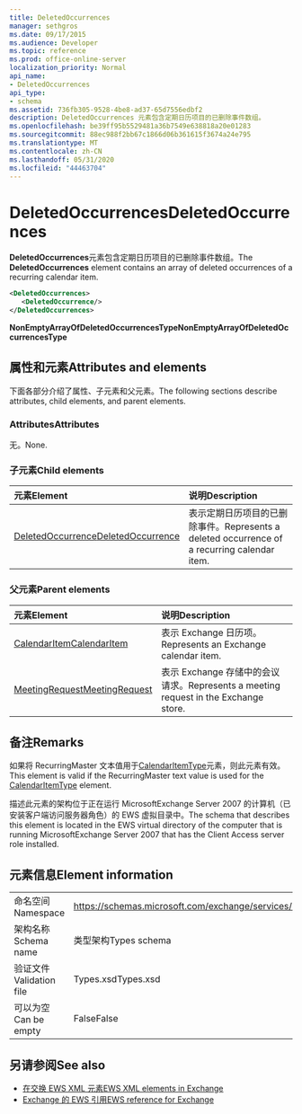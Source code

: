 ```yaml
---
title: DeletedOccurrences
manager: sethgros
ms.date: 09/17/2015
ms.audience: Developer
ms.topic: reference
ms.prod: office-online-server
localization_priority: Normal
api_name:
- DeletedOccurrences
api_type:
- schema
ms.assetid: 736fb305-9528-4be8-ad37-65d7556edbf2
description: DeletedOccurrences 元素包含定期日历项目的已删除事件数组。
ms.openlocfilehash: be39ff95b5529481a36b7549e638818a20e01283
ms.sourcegitcommit: 88ec988f2bb67c1866d06b361615f3674a24e795
ms.translationtype: MT
ms.contentlocale: zh-CN
ms.lasthandoff: 05/31/2020
ms.locfileid: "44463704"
---
```

# <a name="deletedoccurrences"></a><span data-ttu-id="605cc-103">DeletedOccurrences</span><span class="sxs-lookup"><span data-stu-id="605cc-103">DeletedOccurrences</span></span>

<span data-ttu-id="605cc-104">**DeletedOccurrences**元素包含定期日历项目的已删除事件数组。</span><span class="sxs-lookup"><span data-stu-id="605cc-104">The **DeletedOccurrences** element contains an array of deleted occurrences of a recurring calendar item.</span></span> 
  
```xml
<DeletedOccurrences>
   <DeletedOccurrence/>
</DeletedOccurrences>
```

 <span data-ttu-id="605cc-105">**NonEmptyArrayOfDeletedOccurrencesType**</span><span class="sxs-lookup"><span data-stu-id="605cc-105">**NonEmptyArrayOfDeletedOccurrencesType**</span></span>
## <a name="attributes-and-elements"></a><span data-ttu-id="605cc-106">属性和元素</span><span class="sxs-lookup"><span data-stu-id="605cc-106">Attributes and elements</span></span>

<span data-ttu-id="605cc-107">下面各部分介绍了属性、子元素和父元素。</span><span class="sxs-lookup"><span data-stu-id="605cc-107">The following sections describe attributes, child elements, and parent elements.</span></span>
  
### <a name="attributes"></a><span data-ttu-id="605cc-108">Attributes</span><span class="sxs-lookup"><span data-stu-id="605cc-108">Attributes</span></span>

<span data-ttu-id="605cc-109">无。</span><span class="sxs-lookup"><span data-stu-id="605cc-109">None.</span></span>
  
### <a name="child-elements"></a><span data-ttu-id="605cc-110">子元素</span><span class="sxs-lookup"><span data-stu-id="605cc-110">Child elements</span></span>

|<span data-ttu-id="605cc-111">**元素**</span><span class="sxs-lookup"><span data-stu-id="605cc-111">**Element**</span></span>|<span data-ttu-id="605cc-112">**说明**</span><span class="sxs-lookup"><span data-stu-id="605cc-112">**Description**</span></span>|
|:-----|:-----|
|[<span data-ttu-id="605cc-113">DeletedOccurrence</span><span class="sxs-lookup"><span data-stu-id="605cc-113">DeletedOccurrence</span></span>](deletedoccurrence.md) <br/> |<span data-ttu-id="605cc-114">表示定期日历项目的已删除事件。</span><span class="sxs-lookup"><span data-stu-id="605cc-114">Represents a deleted occurrence of a recurring calendar item.</span></span>  <br/> |
   
### <a name="parent-elements"></a><span data-ttu-id="605cc-115">父元素</span><span class="sxs-lookup"><span data-stu-id="605cc-115">Parent elements</span></span>

|<span data-ttu-id="605cc-116">**元素**</span><span class="sxs-lookup"><span data-stu-id="605cc-116">**Element**</span></span>|<span data-ttu-id="605cc-117">**说明**</span><span class="sxs-lookup"><span data-stu-id="605cc-117">**Description**</span></span>|
|:-----|:-----|
|[<span data-ttu-id="605cc-118">CalendarItem</span><span class="sxs-lookup"><span data-stu-id="605cc-118">CalendarItem</span></span>](calendaritem.md) <br/> |<span data-ttu-id="605cc-119">表示 Exchange 日历项。</span><span class="sxs-lookup"><span data-stu-id="605cc-119">Represents an Exchange calendar item.</span></span>  <br/> |
|[<span data-ttu-id="605cc-120">MeetingRequest</span><span class="sxs-lookup"><span data-stu-id="605cc-120">MeetingRequest</span></span>](meetingrequest.md) <br/> |<span data-ttu-id="605cc-121">表示 Exchange 存储中的会议请求。</span><span class="sxs-lookup"><span data-stu-id="605cc-121">Represents a meeting request in the Exchange store.</span></span>  <br/> |
   
## <a name="remarks"></a><span data-ttu-id="605cc-122">备注</span><span class="sxs-lookup"><span data-stu-id="605cc-122">Remarks</span></span>

<span data-ttu-id="605cc-123">如果将 RecurringMaster 文本值用于[CalendarItemType](calendaritemtype.md)元素，则此元素有效。</span><span class="sxs-lookup"><span data-stu-id="605cc-123">This element is valid if the RecurringMaster text value is used for the [CalendarItemType](calendaritemtype.md) element.</span></span> 
  
<span data-ttu-id="605cc-124">描述此元素的架构位于正在运行 MicrosoftExchange Server 2007 的计算机（已安装客户端访问服务器角色）的 EWS 虚拟目录中。</span><span class="sxs-lookup"><span data-stu-id="605cc-124">The schema that describes this element is located in the EWS virtual directory of the computer that is running MicrosoftExchange Server 2007 that has the Client Access server role installed.</span></span>
  
## <a name="element-information"></a><span data-ttu-id="605cc-125">元素信息</span><span class="sxs-lookup"><span data-stu-id="605cc-125">Element information</span></span>

|||
|:-----|:-----|
|<span data-ttu-id="605cc-126">命名空间</span><span class="sxs-lookup"><span data-stu-id="605cc-126">Namespace</span></span>  <br/> |https://schemas.microsoft.com/exchange/services/2006/types  <br/> |
|<span data-ttu-id="605cc-127">架构名称</span><span class="sxs-lookup"><span data-stu-id="605cc-127">Schema name</span></span>  <br/> |<span data-ttu-id="605cc-128">类型架构</span><span class="sxs-lookup"><span data-stu-id="605cc-128">Types schema</span></span>  <br/> |
|<span data-ttu-id="605cc-129">验证文件</span><span class="sxs-lookup"><span data-stu-id="605cc-129">Validation file</span></span>  <br/> |<span data-ttu-id="605cc-130">Types.xsd</span><span class="sxs-lookup"><span data-stu-id="605cc-130">Types.xsd</span></span>  <br/> |
|<span data-ttu-id="605cc-131">可以为空</span><span class="sxs-lookup"><span data-stu-id="605cc-131">Can be empty</span></span>  <br/> |<span data-ttu-id="605cc-132">False</span><span class="sxs-lookup"><span data-stu-id="605cc-132">False</span></span>  <br/> |
   
## <a name="see-also"></a><span data-ttu-id="605cc-133">另请参阅</span><span class="sxs-lookup"><span data-stu-id="605cc-133">See also</span></span>

- [<span data-ttu-id="605cc-134">在交换 EWS XML 元素</span><span class="sxs-lookup"><span data-stu-id="605cc-134">EWS XML elements in Exchange</span></span>](ews-xml-elements-in-exchange.md)  
- [<span data-ttu-id="605cc-135">Exchange 的 EWS 引用</span><span class="sxs-lookup"><span data-stu-id="605cc-135">EWS reference for Exchange</span></span>](ews-reference-for-exchange.md)

